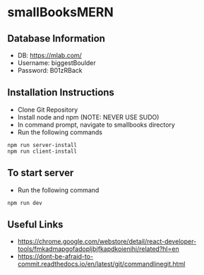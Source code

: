 # smallBooksMERN

## Database Information

* DB: https://mlab.com/
* Username: biggestBoulder
* Password: B01zRBack

## Installation Instructions
- Clone Git Repository
- Install node and npm (NOTE: NEVER USE SUDO)
- In command prompt, navigate to smallbooks directory
- Run the following commands
```
npm run server-install
npm run client-install
```

## To start server
- Run the following command
``` 
npm run dev
```

## Useful Links
- https://chrome.google.com/webstore/detail/react-developer-tools/fmkadmapgofadopljbjfkapdkoienihi/related?hl=en
- https://dont-be-afraid-to-commit.readthedocs.io/en/latest/git/commandlinegit.html

